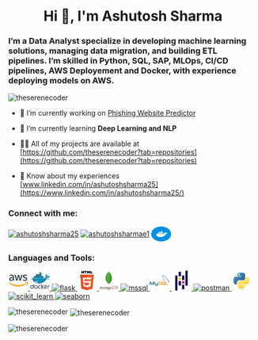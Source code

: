<h1 align="center">Hi 👋, I'm Ashutosh Sharma</h1>
<h3 align="left">I’m a Data Analyst specialize in developing machine learning solutions, managing data migration, and  building ETL pipelines. I’m skilled in Python, SQL, SAP, MLOps, CI/CD pipelines, AWS Deployement and Docker, with experience deploying models on AWS.</h3>

<p align="left"> <img src="https://komarev.com/ghpvc/?username=theserenecoder&label=Profile%20views&color=0e75b6&style=flat" alt="theserenecoder" /> </p>

- 🔭 I’m currently working on [Phishing Website Predictor](https://github.com/theserenecoder/Phishing_Website_Prediction)

- 🌱 I’m currently learning **Deep Learning and NLP**

- 👨‍💻 All of my projects are available at [https://github.com/theserenecoder?tab=repositories](https://github.com/theserenecoder?tab=repositories)

- 📄 Know about my experiences [www.linkedin.com/in/ashutoshsharma25](https://www.linkedin.com/in/ashutoshsharma25/)

<h3 align="left">Connect with me:</h3>
<p align="left">
<a href="https://linkedin.com/in/ashutoshsharma25" target="blank"><img align="center" src="https://raw.githubusercontent.com/rahuldkjain/github-profile-readme-generator/master/src/images/icons/Social/linked-in-alt.svg" alt="ashutoshsharma25" height="30" width="40" /></a>
<a href="https://www.hackerrank.com/ashutoshsharmae1" target="blank"><img align="center" src="https://raw.githubusercontent.com/rahuldkjain/github-profile-readme-generator/master/src/images/icons/Social/hackerrank.svg" alt="ashutoshsharmae1" height="30" width="40" /></a>
<a href="https://hub.docker.com/u/ashutoshsharmaengg" target="blank"><img align="center" src="https://raw.githubusercontent.com/theserenecoder/theserenecoder/1be462215c30c9f9ad919299a74a706230471967/docker%20icon.png" alt="ashutoshsharmaengg" height="30" width="40" /></a>
</p>

<h3 align="left">Languages and Tools:</h3>
<p align="left"> <a href="https://aws.amazon.com" target="_blank" rel="noreferrer"> <img src="https://raw.githubusercontent.com/devicons/devicon/master/icons/amazonwebservices/amazonwebservices-original-wordmark.svg" alt="aws" width="40" height="40"/> </a> <a href="https://www.docker.com/" target="_blank" rel="noreferrer"> <img src="https://raw.githubusercontent.com/devicons/devicon/master/icons/docker/docker-original-wordmark.svg" alt="docker" width="40" height="40"/> </a> <a href="https://flask.palletsprojects.com/" target="_blank" rel="noreferrer"> <img src="https://www.vectorlogo.zone/logos/pocoo_flask/pocoo_flask-icon.svg" alt="flask" width="40" height="40"/> </a> <a href="https://www.w3.org/html/" target="_blank" rel="noreferrer"> <img src="https://raw.githubusercontent.com/devicons/devicon/master/icons/html5/html5-original-wordmark.svg" alt="html5" width="40" height="40"/> </a> <a href="https://www.mongodb.com/" target="_blank" rel="noreferrer"> <img src="https://raw.githubusercontent.com/devicons/devicon/master/icons/mongodb/mongodb-original-wordmark.svg" alt="mongodb" width="40" height="40"/> </a> <a href="https://www.microsoft.com/en-us/sql-server" target="_blank" rel="noreferrer"> <img src="https://www.svgrepo.com/show/303229/microsoft-sql-server-logo.svg" alt="mssql" width="40" height="40"/> </a> <a href="https://www.mysql.com/" target="_blank" rel="noreferrer"> <img src="https://raw.githubusercontent.com/devicons/devicon/master/icons/mysql/mysql-original-wordmark.svg" alt="mysql" width="40" height="40"/> </a> <a href="https://pandas.pydata.org/" target="_blank" rel="noreferrer"> <img src="https://raw.githubusercontent.com/devicons/devicon/2ae2a900d2f041da66e950e4d48052658d850630/icons/pandas/pandas-original.svg" alt="pandas" width="40" height="40"/> </a> <a href="https://postman.com" target="_blank" rel="noreferrer"> <img src="https://www.vectorlogo.zone/logos/getpostman/getpostman-icon.svg" alt="postman" width="40" height="40"/> </a> <a href="https://www.python.org" target="_blank" rel="noreferrer"> <img src="https://raw.githubusercontent.com/devicons/devicon/master/icons/python/python-original.svg" alt="python" width="40" height="40"/> </a> <a href="https://scikit-learn.org/" target="_blank" rel="noreferrer"> <img src="https://upload.wikimedia.org/wikipedia/commons/0/05/Scikit_learn_logo_small.svg" alt="scikit_learn" width="40" height="40"/> </a> <a href="https://seaborn.pydata.org/" target="_blank" rel="noreferrer"> <img src="https://seaborn.pydata.org/_images/logo-mark-lightbg.svg" alt="seaborn" width="40" height="40"/> </a> </p>

<p><img align="left" src="https://github-readme-stats.vercel.app/api/top-langs?username=theserenecoder&show_icons=true&locale=en&layout=compact" alt="theserenecoder" /></p>

<p>&nbsp;<img align="center" src="https://github-readme-stats.vercel.app/api?username=theserenecoder&show_icons=true&locale=en" alt="theserenecoder" /></p>

<p><img align="center" src="https://github-readme-streak-stats.herokuapp.com/?user=theserenecoder&" alt="theserenecoder" /></p>

